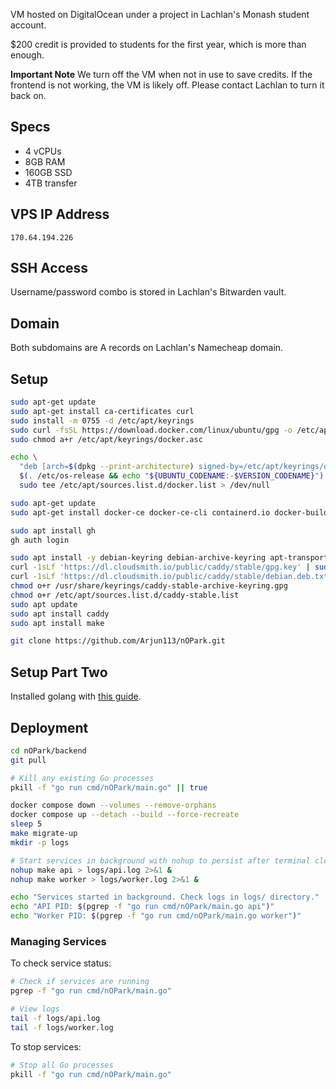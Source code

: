 VM hosted on DigitalOcean under a project in Lachlan's Monash student account.

\$200 credit is provided to students for the first year, which is more than enough.

**Important Note**
We turn off the VM when not in use to save credits. If the frontend is not working, the VM is likely off. Please contact Lachlan to turn it back on.

## Specs

- 4 vCPUs
- 8GB RAM
- 160GB SSD
- 4TB transfer

## VPS IP Address

`170.64.194.226`

## SSH Access

Username/password combo is stored in Lachlan's Bitwarden vault.

## Domain

Both subdomains are A records on Lachlan's Namecheap domain.

## Setup

```sh
sudo apt-get update
sudo apt-get install ca-certificates curl
sudo install -m 0755 -d /etc/apt/keyrings
sudo curl -fsSL https://download.docker.com/linux/ubuntu/gpg -o /etc/apt/keyrings/docker.asc
sudo chmod a+r /etc/apt/keyrings/docker.asc

echo \
  "deb [arch=$(dpkg --print-architecture) signed-by=/etc/apt/keyrings/docker.asc] https://download.docker.com/linux/ubuntu \
  $(. /etc/os-release && echo "${UBUNTU_CODENAME:-$VERSION_CODENAME}") stable" | \
  sudo tee /etc/apt/sources.list.d/docker.list > /dev/null
```

```sh
sudo apt-get update
sudo apt-get install docker-ce docker-ce-cli containerd.io docker-buildx-plugin docker-compose-plugin

sudo apt install gh
gh auth login

sudo apt install -y debian-keyring debian-archive-keyring apt-transport-https curl
curl -1sLf 'https://dl.cloudsmith.io/public/caddy/stable/gpg.key' | sudo gpg --dearmor -o /usr/share/keyrings/caddy-stable-archive-keyring.gpg
curl -1sLf 'https://dl.cloudsmith.io/public/caddy/stable/debian.deb.txt' | sudo tee /etc/apt/sources.list.d/caddy-stable.list
chmod o+r /usr/share/keyrings/caddy-stable-archive-keyring.gpg
chmod o+r /etc/apt/sources.list.d/caddy-stable.list
sudo apt update
sudo apt install caddy
sudo apt install make

git clone https://github.com/Arjun113/nOPark.git
```

## Setup Part Two

Installed golang with [this guide](https://www.cherryservers.com/blog/install-go-ubuntu-2404).

## Deployment

```sh
cd nOPark/backend
git pull

# Kill any existing Go processes
pkill -f "go run cmd/nOPark/main.go" || true

docker compose down --volumes --remove-orphans
docker compose up --detach --build --force-recreate
sleep 5
make migrate-up
mkdir -p logs

# Start services in background with nohup to persist after terminal closes
nohup make api > logs/api.log 2>&1 &
nohup make worker > logs/worker.log 2>&1 &

echo "Services started in background. Check logs in logs/ directory."
echo "API PID: $(pgrep -f "go run cmd/nOPark/main.go api")"
echo "Worker PID: $(pgrep -f "go run cmd/nOPark/main.go worker")"
```

### Managing Services

To check service status:

```sh
# Check if services are running
pgrep -f "go run cmd/nOPark/main.go"

# View logs
tail -f logs/api.log
tail -f logs/worker.log
```

To stop services:

```sh
# Stop all Go processes
pkill -f "go run cmd/nOPark/main.go"
```

